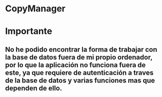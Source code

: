 # CopyManager
# Importante
No he podido encontrar la forma de trabajar con la base de datos fuera de mi propio ordenador, por lo que la aplicación no funciona fuera de este, ya que requiere de autenticación a traves de la base de datos y varias funciones mas que dependen de ello. 
-
